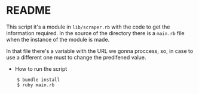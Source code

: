 # README
This script it's a module in `lib/scraper.rb` with the code to get the information required.
In the source of the directory there is a `main.rb` file when the instance of the module is made.

In that file there's a variable with the URL we gonna proccess, so, in case to use a different one must to change the predifened value. 

* How to run the script

```
    $ bundle install
    $ ruby main.rb
```
